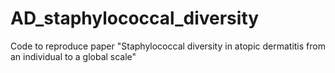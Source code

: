 # AD_staphylococcal_diversity
Code to reproduce paper "Staphylococcal diversity in atopic dermatitis from an individual to a global scale"
